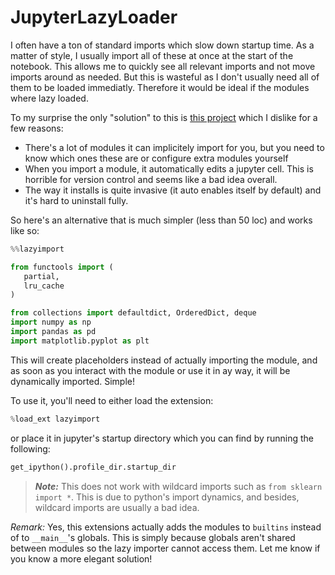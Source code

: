 # JupyterLazyLoader

I often have a ton of standard imports which slow down startup time. As a matter of style, I usually import all of these at once at the start of the notebook. This allows me to quickly see all relevant imports and not move imports around as needed. But this is wasteful as I don't usually need all of them to be loaded immediatly. Therefore it would be ideal if the modules where lazy loaded. 

To my surprise the only "solution" to this is [this project](https://github.com/8080labs/pyforest) which I dislike for a few reasons:
 - There's a lot of modules it can implicitely import for you, but you need to know which ones these are or configure extra modules yourself
 - When you import a module, it automatically edits a jupyter cell. This is horrible for version control and seems like a bad idea overall.
 - The way it installs is quite invasive (it auto enables itself by default) and it's hard to uninstall fully.
 
 So here's an alternative that is much simpler (less than 50 loc) and works like so:
 
 ```python 
%%lazyimport

from functools import (
    partial, 
    lru_cache
)

from collections import defaultdict, OrderedDict, deque
import numpy as np
import pandas as pd 
import matplotlib.pyplot as plt
```

This will create placeholders instead of actually importing the module, and as soon as you interact with the module or use it in ay way, it will be dynamically imported. Simple!

To use it, you'll need to either load the extension:

```python
%load_ext lazyimport
```

or place it in jupyter's startup directory which you can find by running the following: 

```python
get_ipython().profile_dir.startup_dir
```

> _**Note:**_ This does not work with wildcard imports such as `from sklearn import *`. This is due to python's import dynamics, and besides, wildcard imports are usually a bad idea.

_*Remark:*_ Yes, this extensions actually adds the modules to `builtins` instead of to `__main__`'s globals. This is simply because globals aren't shared between modules so the lazy importer cannot access them. Let me know if you know a more elegant solution!
